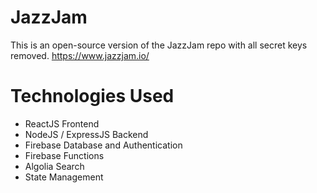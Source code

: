 # JazzJam
This is an open-source version of the JazzJam repo with all secret keys removed. https://www.jazzjam.io/

# Technologies Used
* ReactJS Frontend
* NodeJS / ExpressJS Backend
* Firebase Database and Authentication
* Firebase Functions
* Algolia Search
* State Management
